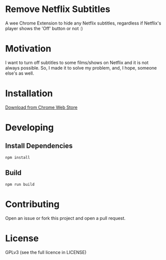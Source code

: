 # Remove Netflix Subtitles

A wee Chrome Extension to hide any Netflix subtitles, regardless if Netflix's player shows the 'Off' button or not :)

# Motivation

I want to turn off subtitles to some films/shows on Netflix and it is not always possible.
So, I made it to solve my problem, and, I hope, someone else's as well.

# Installation

[Download from Chrome Web Store](https://chrome.google.com/webstore/detail/remove-netflix-subtitles/aoocobbmjfikbnjmjhkikjkehbkeaadk)

# Developing

## Install Dependencies

```
npm install
```

## Build

```
npm run build
```

# Contributing

Open an issue or fork this project and open a pull request.

# License

GPLv3 (see the full licence in LICENSE)
